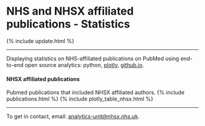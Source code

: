 <script src="https://cdn.plot.ly/plotly-latest.min.js"></script>

# NHS and NHSX affiliated publications - Statistics
{% include update.html %}

<hr class="nhsuk-u-margin-top-0 nhsuk-u-margin-bottom-6">

Displaying statistics on NHS-affiliated publications on PubMed using end-to-end open source analytics: python, [plotly](https://plotly.com/python/), [github.io](https://pages.github.com/).

#### NHSX affiliated publications
Pubmed publications that included NHSX affiliated authors.
{% include publications.html %}
{% include plotly_table_nhsx.html %}

<hr class="nhsuk-u-margin-top-0 nhsuk-u-margin-bottom-6">

<div class="nhsuk-u-reading-width">

  <p class="nhsuk-u-margin-bottom-0">To get in contact, email: <a href="mailto:analytics-unit@nhsx.nhs.uk">analytics-unit@nhsx.nhs.uk</a>.</p>

</div>

